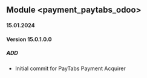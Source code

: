 ## Module <payment_paytabs_odoo>

#### 15.01.2024
#### Version 15.0.1.0.0
##### ADD
- Initial commit for PayTabs Payment Acquirer

